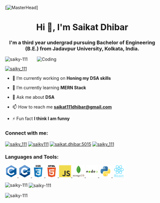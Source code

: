 [![MasterHead](https://developers.giphy.com/branch/master/static/api-512d36c09662682717108a38bbb5c57d.gif)]
<h1 align="center">Hi 👋, I'm Saikat Dhibar</h1>
<h3 align="center">I'm a third year undergrad pursuing Bachelor of Engineering (B.E.) from Jadavpur University, Kolkata, India.</h3>
<img align="right" alt="Coding" width="400" src="https://camo.githubusercontent.com/5ddf73ad3a205111cf8c686f687fc216c2946a75005718c8da5b837ad9de78c9/68747470733a2f2f7468756d62732e6766796361742e636f6d2f4576696c4e657874446576696c666973682d736d616c6c2e676966">

<p align="left"> <img src="https://komarev.com/ghpvc/?username=saiky-111&label=Profile%20views&color=0e75b6&style=flat" alt="saiky-111" /> </p>

<p align="left"> <a href="https://twitter.com/saiky_111" target="blank"><img src="https://img.shields.io/twitter/follow/saiky_111?logo=twitter&style=for-the-badge" alt="saiky_111" /></a> </p>

- 🔭 I’m currently working on **Honing my DSA skills**

- 🌱 I’m currently learning **MERN Stack**

- 💬 Ask me about **DSA**

- 📫 How to reach me **saikat111dhibar@gmail.com**

- ⚡ Fun fact **I think I am funny**

<h3 align="left">Connect with me:</h3>
<p align="left">
<a href="https://twitter.com/saiky_111" target="blank"><img align="center" src="https://raw.githubusercontent.com/rahuldkjain/github-profile-readme-generator/master/src/images/icons/Social/twitter.svg" alt="saiky_111" height="30" width="40" /></a>
<a href="https://linkedin.com/in/saiky111" target="blank"><img align="center" src="https://raw.githubusercontent.com/rahuldkjain/github-profile-readme-generator/master/src/images/icons/Social/linked-in-alt.svg" alt="saiky111" height="30" width="40" /></a>
<a href="https://fb.com/saikat.dhibar.5015" target="blank"><img align="center" src="https://raw.githubusercontent.com/rahuldkjain/github-profile-readme-generator/master/src/images/icons/Social/facebook.svg" alt="saikat.dhibar.5015" height="30" width="40" /></a>
<a href="https://instagram.com/saiky_111" target="blank"><img align="center" src="https://raw.githubusercontent.com/rahuldkjain/github-profile-readme-generator/master/src/images/icons/Social/instagram.svg" alt="saiky_111" height="30" width="40" /></a>
</p>

<h3 align="left">Languages and Tools:</h3>
<p align="left"> <a href="https://www.cprogramming.com/" target="_blank" rel="noreferrer"> <img src="https://raw.githubusercontent.com/devicons/devicon/master/icons/c/c-original.svg" alt="c" width="40" height="40"/> </a> <a href="https://www.w3schools.com/cpp/" target="_blank" rel="noreferrer"> <img src="https://raw.githubusercontent.com/devicons/devicon/master/icons/cplusplus/cplusplus-original.svg" alt="cplusplus" width="40" height="40"/> </a> <a href="https://www.w3schools.com/css/" target="_blank" rel="noreferrer"> <img src="https://raw.githubusercontent.com/devicons/devicon/master/icons/css3/css3-original-wordmark.svg" alt="css3" width="40" height="40"/> </a> <a href="https://www.w3.org/html/" target="_blank" rel="noreferrer"> <img src="https://raw.githubusercontent.com/devicons/devicon/master/icons/html5/html5-original-wordmark.svg" alt="html5" width="40" height="40"/> </a> <a href="https://developer.mozilla.org/en-US/docs/Web/JavaScript" target="_blank" rel="noreferrer"> <img src="https://raw.githubusercontent.com/devicons/devicon/master/icons/javascript/javascript-original.svg" alt="javascript" width="40" height="40"/> </a> <a href="https://www.mongodb.com/" target="_blank" rel="noreferrer"> <img src="https://raw.githubusercontent.com/devicons/devicon/master/icons/mongodb/mongodb-original-wordmark.svg" alt="mongodb" width="40" height="40"/> </a> <a href="https://nodejs.org" target="_blank" rel="noreferrer"> <img src="https://raw.githubusercontent.com/devicons/devicon/master/icons/nodejs/nodejs-original-wordmark.svg" alt="nodejs" width="40" height="40"/> </a> <a href="https://www.python.org" target="_blank" rel="noreferrer"> <img src="https://raw.githubusercontent.com/devicons/devicon/master/icons/python/python-original.svg" alt="python" width="40" height="40"/> </a> <a href="https://reactjs.org/" target="_blank" rel="noreferrer"> <img src="https://raw.githubusercontent.com/devicons/devicon/master/icons/react/react-original-wordmark.svg" alt="react" width="40" height="40"/> </a> </p>

<p><img align="left" src="https://github-readme-stats.vercel.app/api/top-langs?username=saiky-111&show_icons=true&locale=en&layout=compact" alt="saiky-111" /></p>

<p>&nbsp;<img align="center" src="https://github-readme-stats.vercel.app/api?username=saiky-111&show_icons=true&locale=en" alt="saiky-111" /></p>

<p><img align="center" src="https://github-readme-streak-stats.herokuapp.com/?user=saiky-111&" alt="saiky-111" /></p>
